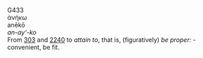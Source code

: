 <body>
  <p>G433<br>  ἀνήκω  <br> anēkō  <br><i>an-ay‘-ko </i><br>From <a href="g0303.htm">303</a> and <a href="g2240.htm">2240</a>  to <i>attain</i> <i>to</i>, that is, (figuratively) <i>be</i> <i>proper:</i> - convenient, be fit.<br></p>
 </body>